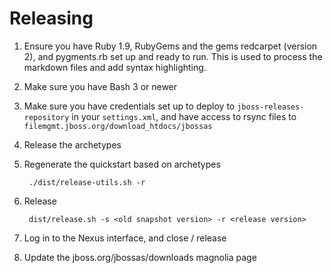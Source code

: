 Releasing
=========

1. Ensure you have Ruby 1.9, RubyGems and the gems redcarpet (version 2), and pygments.rb set up and ready to run. This is used to process the markdown files and add syntax highlighting.
2. Make sure you have Bash 3 or newer
3. Make sure you have credentials set up to deploy to `jboss-releases-repository` in your `settings.xml`, and have access to rsync files to `filemgmt.jboss.org/download_htdocs/jbossas`
4. Release the archetypes
5. Regenerate the quickstart based on archetypes

        ./dist/release-utils.sh -r

6. Release

        dist/release.sh -s <old snapshot version> -r <release version>

7. Log in to the Nexus interface, and close / release 
        
8. Update the jboss.org/jbossas/downloads magnolia page
